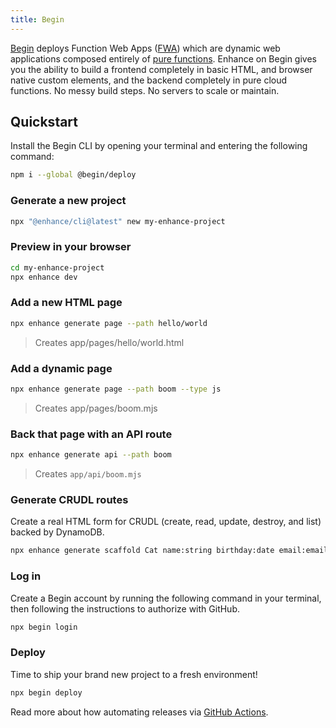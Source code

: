 ```yaml
---
title: Begin
---
```


[Begin](https://begin.com/) deploys Function Web Apps ([FWA](https://fwa.dev)) which are dynamic web applications composed entirely of [pure functions](https://en.wikipedia.org/wiki/Pure_function). Enhance on Begin gives you the ability to build a frontend completely in basic HTML, and browser native custom elements, and the backend completely in pure cloud functions. No messy build steps. No servers to scale or maintain.

## Quickstart

Install the Begin CLI by opening your terminal and entering the following command:

```bash
npm i --global @begin/deploy
```

### Generate a new project

```bash
npx "@enhance/cli@latest" new my-enhance-project
```

### Preview in your browser

```bash
cd my-enhance-project
npx enhance dev
```

### Add a new HTML page

```bash
npx enhance generate page --path hello/world
```
> Creates app/pages/hello/world.html

### Add a dynamic page

```bash
npx enhance generate page --path boom --type js
```
> Creates app/pages/boom.mjs

### Back that page with an API route

```bash
npx enhance generate api --path boom
```
> Creates `app/api/boom.mjs`

### Generate CRUDL routes

Create a real HTML form for CRUDL (create, read, update, destroy, and list) backed by DynamoDB.

```bash
npx enhance generate scaffold Cat name:string birthday:date email:email
```

### Log in

Create a Begin account by running the following command in your terminal, then following the instructions to authorize with GitHub.

```bash
npx begin login
```

### Deploy

Time to ship your brand new project to a fresh environment!

```bash
npx begin deploy
```

<doc-callout level="info" mark="📖">

Read more about how automating releases via [GitHub Actions](https://begin.com/deploy/docs/getting-started/github-actions).

</doc-callout>
